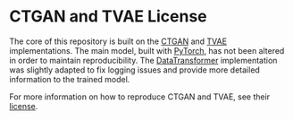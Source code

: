# CTGAN and TVAE License

The core of this repository is built on the [CTGAN](https://github.com/sdv-dev/CTGAN/blob/main/ctgan/synthesizers/ctgan.py) and [TVAE](https://github.com/sdv-dev/CTGAN/blob/main/ctgan/synthesizers/tvae.py) implementations. The main model, built with [PyTorch](https://pytorch.org/), has not been altered in order to maintain reproducibility. The [DataTransformer](https://github.com/sdv-dev/CTGAN/blob/main/ctgan/data_transformer.py) implementation was slightly adapted to fix logging issues and provide more detailed information to the trained model.

For more information on how to reproduce CTGAN and TVAE, see their [license](https://github.com/sdv-dev/CTGAN/blob/main/LICENSE).
